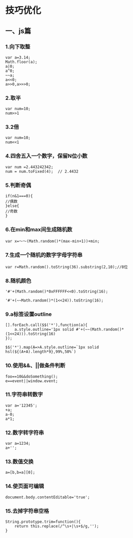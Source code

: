 # 技巧优化

## 一、js篇

### 1.向下取整
	var a=3.14;
	Math.floor(a);
	a|0;
	a^0;
	~~a;
	a<<0;
	a>>0,a>>>0;
	
### 2.取半

	var num=10;
	num>>1
	
### 3.2倍

	var num=10;
	num<<1
	
### 4.四舍五入一个数字，保留N位小数

	var num =2.443242342;
	num = num.toFixed(4);  // 2.4432
	
### 5.判断奇偶

	if(n&1===0){
	//偶数
	}else{
	//奇数
	}
	
### 6.在min和max间生成随机数
	
	var x=～～(Math.random()*(max-min+1))+min;
	
### 7.生成一个随机的数字字母字符串

	var r=Math.random().toString(36).substring(2,10);//8位
	
### 8.随机颜色

	'#'+(Math.random()*0xFFFFFF<<0).toString(16);
	
	'#'+(~~Math.random()*(1<<24)).toString(16);
	
### 9.a标签设置outline

	[].forEach.call($$('*'),function(a){  
  		a.style.outline='1px solid #'+(~~(Math.random()*(1<<24))).toString(16)  
	});
	
	$$('*').map(A=>A.style.outline=`1px solid hsl(${(A+A).length*9},99%,50%`)
	
### 10.使用&&、||做条件判断

	foo==10&&doSomething();
	e==event||window.event;
	
### 11.字符串转数字

	var a='12345';
	+a;
	a-0;
	a*1;
	
### 12.数字转字符串

	var a=1234;
	a+'';
	
### 13.数值交换

	a=[b,b=a][0];
	
### 14.使页面可编辑

	document.body.contentEditable='true';
	
### 15.去掉字符串空格

	String.prototype.trim=function(){
		return this.replace(/^\s+|\s+$/g,'');
	}